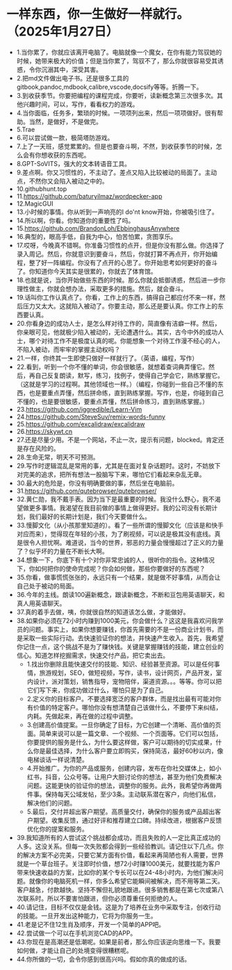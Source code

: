 # 一样东西，你一生做好一样就行。（2025年1月27日） 

- 1.当你累了，你就应该离开电脑了。电脑就像一个魔女，在你有能力驾驭她的时候，她带来极大的价值；但是当你累了，驾驭不了，那么你就很容易受其诱惑，令你沉溺其中，深受其害。
- 2.把md文件做出电子书。还是很多工具的gitbook,pandoc,mdbook,calibre,vscode,docsify等等。折腾一下。
- 3.到收获季节。你要把编程的课程完成，你要听，读新概念第三次很多次。其他兴趣时间，可以，写作，看看权力的游戏。
- 4.当你面临，任务多，繁琐的时候。一项项列出来，然后一项项做好。很有帮助。当然，是做好，不是做完。
- 5.Trae
- 6.可以尝试做一款，极简塔防游戏。
- 7.上了一天班，感觉累累的。但是也要奋斗啊，不然，到收获季节的时候，怎么会有你想收获的东西呢。
- 8.GPT-SoVITS，强大的文本转语音工具。
- 9.差点啊。你又习惯性的，不主动了。差点又陷入比较被动的局面了。主动点，不然你又会陷入被动之中的。
- 10.githubhunt.top
- 11.https://github.com/baturyilmaz/wordpecker-app
- 12.MagicGUI
- 13.小时候的事情。你从听到一声响亮的I do'nt know开始，你被吸引住了。
- 14.所以啊，你看。你知道你的重要性了吗。
- 15.https://github.com/BrandonLoh/EbbinghausAnywhere
- 16.典型的，眼高手低，自我为中心，怕苦怕累，贪图享乐。
- 17.哎呀，今晚真不错啊。你准备习惯性的点开，但是你没有那么做。你选择了录入周记。然后，你就意识到要奋斗，然后，你就打算不再点开，你开始编程，整了好一阵编程。你没有了点开的心思了。你开始思考如何更好的奋斗了。你知道你今天其实是很累的，你就去了体育馆。
- 18.也就是说，当你开始做些东西的时候。那么你就会抵御诱惑，然后进一步你理性做主，你就会想办法，采取更多的措施。然后，就会奋斗。
- 19.话叫你工作认真点了。你看，工作上的东西，搞得自己都应付不来一样，然后压力又太大。这就陷入被动了。你要主动，那么还是要认真。你工作上的东西要认真。
- 20.你看身边的成功人士，是怎么样对待工作的，简直像有洁癖一样。然后，你亲眼可见，他就极少陷入被动的，无论遭遇什么。其实，古今中外的成功人士，哪个对待工作不是极度认真的呢。你能想象一个对待工作漫不经心的人，不陷入被动，而牢牢的掌握主动权吗？
- 21.一样，你终其一生即使只做好一样就行了。（英语，编程，写作）
- 22.看到，听到一个你不懂的单词，你会很敏感，就想着查词典弄懂它。然后，再自己反复朗读，默写，练习，找例子，使得自己学会它，熟练掌握它。（这就是学习的过程啊。其他领域也一样。）（编程，你碰到一些自己不懂的东西，也是要重点弄懂，然后拼命练，直到熟练掌握。写作，也是，你碰到自己不懂的，也是要很敏感，要重点弄懂，然后拼命练习，直到熟练掌握。）
- 23.https://github.com/iggredible/Learn-Vim
- 24.https://github.com/SteveSuv/remix-words-funny
- 25.https://github.com/excalidraw/excalidraw
- 26.https://skywt.cn
- 27.还是尽量少用。不是一个网站，不止一次，提示有问题，blocked。肯定还是存在风险的。
- 28.生命无常，明天不可预测。
- 29.写作时逻辑混乱是常用的事，尤其是在面对复杂话题时。这时，不妨放下对完美的追求，把所有想法一股脑写下来，哪怕它们看起来杂乱无章。
- 30.最大的危险是，你没有明确要做的事，然后坐在电脑前。
- 31.https://github.com/qutebrowser/qutebrowser/
- 32.黄仁勋，我不戴手表。因为当下是最重要的时候。我没什么野心，我不渴望做更多事情。我渴望在我目前做的事情上做得更好。我的公司没有长期计划，我们最好的长期计划是，我们今天要做什么。
- 33.慢脚文化（从小孩那里知道的）。看了一些所谓的慢脚文化（应该是和快手对应而来），觉得现在年轻的小孩，为了刷视频，可以说是极其没有底线。真是很令人担忧啊。难道说，当今的世界，邪恶的力量会慢慢超过了正义的力量了？似乎坏的力量在不断长大啊。
- 34.想象一下，你底下有十个对你非常忠诚的人，很听你的指令。这种情况下，你如何把你的使命完成呢？你会如何做，那些你要做好的东西呢？
- 35.你看，做事慌慌张张的，永远只有一个结果，就是做不好事情，从而会让自己处于被动的局面。
- 36.今年的主线。朗读100遍新概念，跟读新概念，不断和豆包用英语聊天，和真人用英语聊天。
- 37.真的着手去做，咦，你就很自然的知道该怎么做，才能做好。
- 38.如果你必须在72小时内赚到1000美元，你会做什么？这这是我喜欢问我学员的问题。事实上，如果你想要赚钱，你首先需要的不是一份商业计划书，而是采取一些实际行动。去快速验证你的想法，并快速产生收入。首先，我希望你记住一点，这个挑战不是为了赚快钱。关键是掌握赚钱的技能，建立创业的信心。知道怎样挖掘需求，快速交付产品，把它卖出去。
    - 1.找出你删除且能快速交付的技能、知识、经验甚至资源。可以是任何事情，旅游规划，SEO，做短视频，写作，读书，设计网页，产品开发，室内设计，派对策划，销售指导，宠物陪伴，渠道资源。。。等等。你可以把它们写下来，你成功做过什么，哪怕只是为了自己。
    - 2.定义你的目标客户。不要选择宽泛的客户群体，而是找出最有可能对你有价值的特定客户。哪怕你没有想清楚自己该做什么，不要停下来纠结，内耗。先做起来，再在做的过程中调整。
    - 3.创建高价值提案。一旦你确定了目标，为它创建一个清晰、高价值的页面。简单来说可以是一篇文章、一个视频、一个页面等。它们可以包括，你要提供的服务是什么，为什么要这样做，客户可以期待的切实成果，什么你是最佳选择，为什么客户要立即购买，保持简洁，最好60秒以内，像电梯谈话一样说清楚。
    - 4.开始推广。为你的产品或服务，创建内容，发布在你社交媒体上，如小红书，抖音，公众号等。让用户大胆讨论你的想法，甚至为他们免费解决问题。这能更快的验证你的想法，调整你的服务。此外，我希望你再做两件事。保持每天公域发帖，至少3条。主动联系潜在客户，向他们私信，解决他们的问题。
    - 5.最后，交付并超出客户期望。高质量交付，确保你的服务或产品超出客户期望。收集反馈，通过好评和推荐建立口碑。持续改进，根据客户反馈优化你的提案和服务。
- 39.我知道所有的人尝试这个挑战都会成功，而且失败的人一定比真正成功的人多。这没关系。但每一次失败都会得到一些经验教训。请记住以下几点。你的解决方案不必完美，只要它某方面有价值，看起来再简陋也有人需要，世界就是一个草台班子。关注即时价值，想72小时赚1000美元，就要找能为客户带来快速收益的方案，比如你的某个专长可以在24-48小时内，为他们解决问题。就像你的电脑死机一样，你多么希望它能瞬间被解决，而不用等第二天。客户越急，付款越快。坚持不懈但礼貌地跟进。很多销售都是在第七次或第八次联系时。所以不要害怕跟进，但你必须尊重任何拒绝的人。
- 40.请记住，目标不仅仅是金钱。这是为了培养在业务中采取专注，创收行动的技能。一旦开发出这种能力，它将为你服务一生。
- 41.老是记不住12生肖及顺序，开发一个简单的APP吧。
- 42.尝试做一个可以在手机浏览CAD的APP。
- 43.你现在是高潮还是低潮呢。如果是前者，那么你应该逆向思维一下。我要如何做，才能让自己的处境变得很糟糕呢。
- 44.你所做的一切，会令你感到很高兴吗。假如你真的做成的话。


